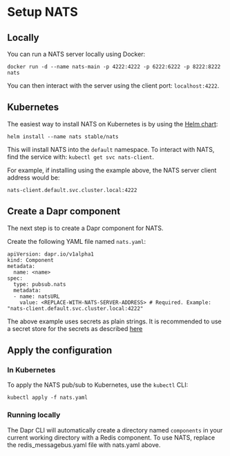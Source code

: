 # Setup NATS 

## Locally

You can run a NATS server locally using Docker:

```
docker run -d --name nats-main -p 4222:4222 -p 6222:6222 -p 8222:8222 nats
```

You can then interact with the server using the client port: `localhost:4222`.

## Kubernetes

The easiest way to install NATS on Kubernetes is by using the [Helm chart](https://github.com/helm/charts/tree/master/stable/nats):

```
helm install --name nats stable/nats
```

This will install NATS into the `default` namespace.
To interact with NATS, find the service with: `kubectl get svc nats-client`.

For example, if installing using the example above, the NATS server client address would be:

`nats-client.default.svc.cluster.local:4222`

## Create a Dapr component

The next step is to create a Dapr component for NATS.

Create the following YAML file named `nats.yaml`:

```
apiVersion: dapr.io/v1alpha1
kind: Component
metadata:
  name: <name>
spec:
  type: pubsub.nats
  metadata:
  - name: natsURL
    value: <REPLACE-WITH-NATS-SERVER-ADDRESS> # Required. Example: "nats-client.default.svc.cluster.local:4222"
```

The above example uses secrets as plain strings. It is recommended to use a secret store for the secrets as described [here](../../concepts/components/secrets.md)


## Apply the configuration

### In Kubernetes

To apply the NATS pub/sub to Kubernetes, use the `kubectl` CLI:

```
kubectl apply -f nats.yaml
```

### Running locally

The Dapr CLI will automatically create a directory named `components` in your current working directory with a Redis component.
To use NATS, replace the redis_messagebus.yaml file with nats.yaml above.

